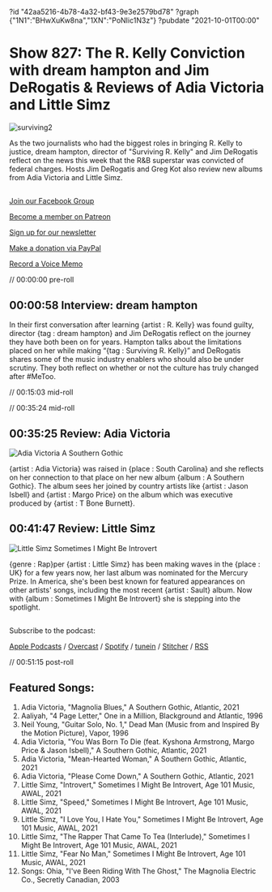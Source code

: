 ?id "42aa5216-4b78-4a32-bf43-9e3e2579bd78"
?graph {"1N1":"BHwXuKw8na","1XN":"PoNIic1N3z"}
?pubdate "2021-10-01T00:00"
# Show 827: The R. Kelly Conviction with dream hampton and Jim DeRogatis & Reviews of Adia Victoria and Little Simz

![surviving2](https://static.soundopinions.org/images/2021/surviving2.jpeg)

As the two journalists who had the biggest roles in bringing R. Kelly to justice, dream hampton, director of "Surviving R. Kelly" and Jim DeRogatis reflect on the news this week that the R&B superstar was convicted of federal charges. Hosts Jim DeRogatis and Greg Kot also review new albums from Adia Victoria and Little Simz. 



## 

[Join our Facebook Group](https://bit.ly/3sivr9T)

[Become a member on Patreon](https://bit.ly/3slWZvc)

[Sign up for our newsletter](https://bit.ly/3eEvRnG)

[Make a donation via PayPal](https://bit.ly/3dmt9lU)

[Record a Voice Memo](https://bit.ly/2RyD5Ah)

// 00:00:00 pre-roll



## 00:00:58 Interview: dream hampton


In their first conversation after learning {artist : R. Kelly} was found guilty, director {tag : dream hampton} and Jim DeRogatis reflect on the journey they have both been on for years. Hampton talks about the limitations placed on her while making “{tag : Surviving R. Kelly}” and DeRogatis shares some of the music industry enablers who should also be under scrutiny. They both reflect on whether or not the culture has truly changed after #MeToo.

// 00:15:03 mid-roll

// 00:35:24 mid-roll



## 00:35:25 Review: Adia Victoria

![Adia Victoria A Southern Gothic](https://static.soundopinions.org/assets/827/1N11.jpg)

{artist : Adia Victoria} was raised in {place : South Carolina} and she reflects on her connection to that place on her new album {album : A Southern Gothic}. The album sees her joined by country artists like {artist : Jason Isbell} and {artist : Margo Price} on the album which was executive produced by {artist : T Bone Burnett}.



## 00:41:47 Review: Little Simz

![Little Simz Sometimes I Might Be Introvert](https://static.soundopinions.org/assets/827/1XN1.jpg)

{genre : Rap}per {artist : Little Simz} has been making waves in the {place : UK} for a few years now, her last album was nominated for the Mercury Prize. In America, she's been best known for featured appearances on other artists' songs, including the most recent {artist : Sault} album. Now with {album : Sometimes I Might Be Introvert} she is stepping into the spotlight.



## 

Subscribe to the podcast:

[Apple Podcasts](https://itunes.apple.com/us/podcast/sound-opinions/id94793843) / [Overcast](https://overcast.fm/itunes94793843/sound-opinions) / [Spotify](https://open.spotify.com/show/1kNR8YL7TBrQuRxDdS4wtU) / [tunein](https://tunein.com/podcasts/Music-Podcasts/Sound-Opinions-p60273/) / [Stitcher](http://www.stitcher.com/podcast/sound-opinions) / [RSS](https://feeds.simplecast.com/Nn6fjnB0)

// 00:51:15 post-roll



## Featured Songs:

1. Adia Victoria, "Magnolia Blues," A Southern Gothic, Atlantic, 2021
2. Aaliyah, "4 Page Letter," One in a Million, Blackground and Atlantic, 1996
3. Neil Young, "Guitar Solo, No. 1," Dead Man (Music from and Inspired By the Motion Picture), Vapor, 1996
4. Adia Victoria, "You Was Born To Die (feat. Kyshona Armstrong, Margo Price & Jason Isbell)," A Southern Gothic, Atlantic, 2021
5. Adia Victoria, "Mean-Hearted Woman," A Southern Gothic, Atlantic, 2021
6. Adia Victoria, "Please Come Down," A Southern Gothic, Atlantic, 2021
7. Little Simz, "Introvert," Sometimes I Might Be Introvert, Age 101 Music, AWAL, 2021
8. Little Simz, "Speed," Sometimes I Might Be Introvert, Age 101 Music, AWAL, 2021
9. Little Simz, "I Love You, I Hate You," Sometimes I Might Be Introvert, Age 101 Music, AWAL, 2021
10. Little Simz, "The Rapper That Came To Tea (Interlude)," Sometimes I Might Be Introvert, Age 101 Music, AWAL, 2021
11. Little Simz, "Fear No Man," Sometimes I Might Be Introvert, Age 101 Music, AWAL, 2021
12. Songs: Ohia, "I've Been Riding With The Ghost," The Magnolia Electric Co., Secretly Canadian, 2003